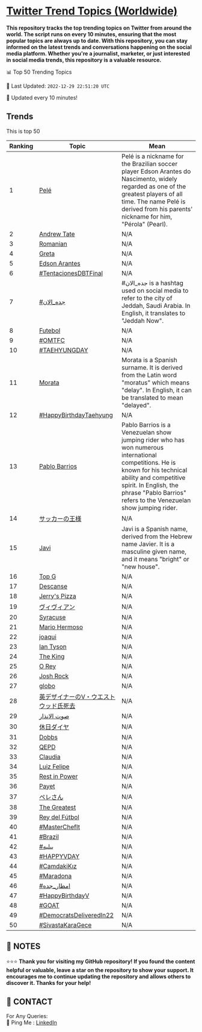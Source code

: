 [Twitter Trend Topics (Worldwide)](https://github.com/ErcinDedeoglu/Twitter-Trend-Topics)
==========

**This repository tracks the top trending topics on Twitter from around the world. 
The script runs on every 10 minutes, ensuring that the most popular topics are always up to date. 
With this repository, you can stay informed on the latest trends and conversations happening on the social media platform. 
Whether you're a journalist, marketer, or just interested in social media trends, this repository is a valuable resource.**


📊 Top 50 Trending Topics

📆 Last Updated: `2022-12-29 22:51:20 UTC`

🔧 Updated every 10 minutes!


## Trends

This is top 50

| Ranking | Topic | Mean |
| ------- | ------------ | ------------ |
| 1 | [Pelé](http://twitter.com/search?q=Pel%c3%a9) | Pelé is a nickname for the Brazilian soccer player Edson Arantes do Nascimento, widely regarded as one of the greatest players of all time. The name Pelé is derived from his parents' nickname for him, "Pérola" (Pearl). |
| 2 | [Andrew Tate](http://twitter.com/search?q=Andrew+Tate) | N/A |
| 3 | [Romanian](http://twitter.com/search?q=Romanian) | N/A |
| 4 | [Greta](http://twitter.com/search?q=Greta) | N/A |
| 5 | [Edson Arantes](http://twitter.com/search?q=Edson+Arantes) | N/A |
| 6 | [#TentacionesDBTFinal](http://twitter.com/search?q=%23TentacionesDBTFinal) | N/A |
| 7 | [#جده_الان](http://twitter.com/search?q=%23%d8%ac%d8%af%d9%87_%d8%a7%d9%84%d8%a7%d9%86) | #جده_الان is a hashtag used on social media to refer to the city of Jeddah, Saudi Arabia. In English, it translates to "Jeddah Now". |
| 8 | [Futebol](http://twitter.com/search?q=Futebol) | N/A |
| 9 | [#OMTFC](http://twitter.com/search?q=%23OMTFC) | N/A |
| 10 | [#TAEHYUNGDAY](http://twitter.com/search?q=%23TAEHYUNGDAY) | N/A |
| 11 | [Morata](http://twitter.com/search?q=Morata) | Morata is a Spanish surname. It is derived from the Latin word "moratus" which means "delay". In English, it can be translated to mean "delayed". |
| 12 | [#HappyBirthdayTaehyung](http://twitter.com/search?q=%23HappyBirthdayTaehyung) | N/A |
| 13 | [Pablo Barrios](http://twitter.com/search?q=Pablo+Barrios) | Pablo Barrios is a Venezuelan show jumping rider who has won numerous international competitions. He is known for his technical ability and competitive spirit. In English, the phrase "Pablo Barrios" refers to the Venezuelan show jumping rider. |
| 14 | [サッカーの王様](http://twitter.com/search?q=%e3%82%b5%e3%83%83%e3%82%ab%e3%83%bc%e3%81%ae%e7%8e%8b%e6%a7%98) | N/A |
| 15 | [Javi](http://twitter.com/search?q=Javi) | Javi is a Spanish name, derived from the Hebrew name Javier. It is a masculine given name, and it means "bright" or "new house". |
| 16 | [Top G](http://twitter.com/search?q=Top+G) | N/A |
| 17 | [Descanse](http://twitter.com/search?q=Descanse) | N/A |
| 18 | [Jerry's Pizza](http://twitter.com/search?q=Jerry%27s+Pizza) | N/A |
| 19 | [ヴィヴィアン](http://twitter.com/search?q=%e3%83%b4%e3%82%a3%e3%83%b4%e3%82%a3%e3%82%a2%e3%83%b3) | N/A |
| 20 | [Syracuse](http://twitter.com/search?q=Syracuse) | N/A |
| 21 | [Mario Hermoso](http://twitter.com/search?q=Mario+Hermoso) | N/A |
| 22 | [joaqui](http://twitter.com/search?q=joaqui) | N/A |
| 23 | [Ian Tyson](http://twitter.com/search?q=Ian+Tyson) | N/A |
| 24 | [The King](http://twitter.com/search?q=The+King) | N/A |
| 25 | [O Rey](http://twitter.com/search?q=O+Rey) | N/A |
| 26 | [Josh Rock](http://twitter.com/search?q=Josh+Rock) | N/A |
| 27 | [globo](http://twitter.com/search?q=globo) | N/A |
| 28 | [英デザイナーのV・ウエストウッド氏死去](http://twitter.com/search?q=%e8%8b%b1%e3%83%87%e3%82%b6%e3%82%a4%e3%83%8a%e3%83%bc%e3%81%aeV%e3%83%bb%e3%82%a6%e3%82%a8%e3%82%b9%e3%83%88%e3%82%a6%e3%83%83%e3%83%89%e6%b0%8f%e6%ad%bb%e5%8e%bb) | N/A |
| 29 | [صوت الانذار](http://twitter.com/search?q=%d8%b5%d9%88%d8%aa+%d8%a7%d9%84%d8%a7%d9%86%d8%b0%d8%a7%d8%b1) | N/A |
| 30 | [休日ダイヤ](http://twitter.com/search?q=%e4%bc%91%e6%97%a5%e3%83%80%e3%82%a4%e3%83%a4) | N/A |
| 31 | [Dobbs](http://twitter.com/search?q=Dobbs) | N/A |
| 32 | [QEPD](http://twitter.com/search?q=QEPD) | N/A |
| 33 | [Claudia](http://twitter.com/search?q=Claudia) | N/A |
| 34 | [Luiz Felipe](http://twitter.com/search?q=Luiz+Felipe) | N/A |
| 35 | [Rest in Power](http://twitter.com/search?q=Rest+in+Power) | N/A |
| 36 | [Payet](http://twitter.com/search?q=Payet) | N/A |
| 37 | [ペレさん](http://twitter.com/search?q=%e3%83%9a%e3%83%ac%e3%81%95%e3%82%93) | N/A |
| 38 | [The Greatest](http://twitter.com/search?q=The+Greatest) | N/A |
| 39 | [Rey del Fútbol](http://twitter.com/search?q=Rey+del+F%c3%batbol) | N/A |
| 40 | [#MasterChefIt](http://twitter.com/search?q=%23MasterChefIt) | N/A |
| 41 | [#Brazil](http://twitter.com/search?q=%23Brazil) | N/A |
| 42 | [#بيليه](http://twitter.com/search?q=%23%d8%a8%d9%8a%d9%84%d9%8a%d9%87) | N/A |
| 43 | [#HAPPYVDAY](http://twitter.com/search?q=%23HAPPYVDAY) | N/A |
| 44 | [#CamdakiKız](http://twitter.com/search?q=%23CamdakiK%c4%b1z) | N/A |
| 45 | [#Maradona](http://twitter.com/search?q=%23Maradona) | N/A |
| 46 | [#امطار_جده](http://twitter.com/search?q=%23%d8%a7%d9%85%d8%b7%d8%a7%d8%b1_%d8%ac%d8%af%d9%87) | N/A |
| 47 | [#HappyBirthdayV](http://twitter.com/search?q=%23HappyBirthdayV) | N/A |
| 48 | [#GOAT](http://twitter.com/search?q=%23GOAT) | N/A |
| 49 | [#DemocratsDeliveredIn22](http://twitter.com/search?q=%23DemocratsDeliveredIn22) | N/A |
| 50 | [#SivastaKaraGece](http://twitter.com/search?q=%23SivastaKaraGece) | N/A |




## 📝 NOTES

⭐⭐⭐ **Thank you for visiting my GitHub repository! If you found the content helpful or valuable, leave a star on the repository to show your support. It encourages me to continue updating the repository and allows others to discover it. Thanks for your help!**

## 📨 CONTACT

 For Any Queries:  
            🏓 Ping Me : [LinkedIn](https://www.linkedin.com/in/ercindedeoglu/)